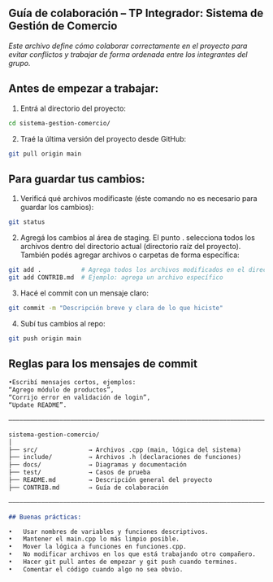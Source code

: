## Guía de colaboración – TP Integrador: Sistema de Gestión de Comercio

*Este archivo define cómo colaborar correctamente en el proyecto para evitar*
*conflictos y trabajar de forma ordenada entre los integrantes del grupo.*

## Antes de empezar a trabajar:
1. Entrá al directorio del proyecto:
```sh
cd sistema-gestion-comercio/
```

2. Traé la última versión del proyecto desde GitHub:
```sh
git pull origin main
```

## Para guardar tus cambios:
1. Verificá qué archivos modificaste (éste comando no es necesario para guardar los cambios):
```sh
git status
```

2. Agregá los cambios al área de staging.
El punto . selecciona todos los archivos dentro del directorio actual (directorio raíz del proyecto). También podés agregar archivos o carpetas de forma específica:
```sh
git add .           # Agrega todos los archivos modificados en el directorio actual y sus subdirectorios
git add CONTRIB.md  # Ejemplo: agrega un archivo específico
```

3. Hacé el commit con un mensaje claro:
```sh
git commit -m "Descripción breve y clara de lo que hiciste"
```

4. Subí tus cambios al repo:
```sh
git push origin main
```

## Reglas para los mensajes de commit
```markdown
•Escribí mensajes cortos, ejemplos:
“Agrego módulo de productos”,
“Corrijo error en validación de login”,
“Update README”.

–––––––––––––––––––––––––––––––––––––––––––––––––––––––––––––––––––––––

sistema-gestion-comercio/
│
├── src/              → Archivos .cpp (main, lógica del sistema)
├── include/          → Archivos .h (declaraciones de funciones)
├── docs/             → Diagramas y documentación
├── test/             → Casos de prueba
├── README.md         → Descripción general del proyecto
├── CONTRIB.md        → Guía de colaboración

–––––––––––––––––––––––––––––––––––––––––––––––––––––––––––––––––––––––

## Buenas prácticas:

•	Usar nombres de variables y funciones descriptivos.
•	Mantener el main.cpp lo más limpio posible.
•	Mover la lógica a funciones en funciones.cpp.
•	No modificar archivos en los que está trabajando otro compañero.
•	Hacer git pull antes de empezar y git push cuando termines.
•	Comentar el código cuando algo no sea obvio.
